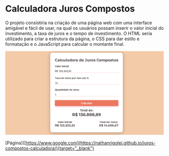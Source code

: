 # Calculadora Juros Compostos
O projeto consistiria na criação de uma página web com uma interface amigável e fácil de usar, na qual os usuários possam inserir o valor inicial do investimento, a taxa de juros e o tempo de investimento. O HTML seria utilizado para criar a estrutura da página, o CSS para dar estilo e formatação e o JavaScript para calcular o montante final.

<img src="./printPage/print-page-rate.png">

[Página]([https://www.google.com](https://nathanrigolei.github.io/juros-compostos-calculadora/){target="_blank"}
